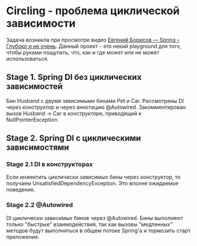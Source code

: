# Circling - проблема циклической зависимости

Задача возникла при просмотре видео 
[Евгений Борисов — Spring – Глубоко и не очень](https://youtu.be/nGfeSo52_8A). Данный проект - это
некий playground для того, чтобы руками пощупать, что, как и где может или не может использоваться. 

## Stage 1. Spring DI без циклических зависимостей

Бин Husband с двумя зависимыми бинами Pet и Car. Рассмотрены DI через конструктор и через аннотацию @Autowired.
Закомментирован вызов Husband -> Car в конструкторе, приводящий к NullPointerException. 

## Stage 2. Spring DI с циклическими зависимостями

### Stage 2.1 DI в конструкторах

Если инжектить циклически зависимые бины через конструктор, то получаем UnsatisfiedDependencyException. 
Это вполне ожидаемое поведение.

### Stage 2.2 @Autowired

DI циклически зависимых бинов через @Autowired. Бины выполняют только "быстрые" взаимодействия, так как
вызовы "медленных" методов будут выполняться в общем потоке Spring'а и тормозить старт приложения. 
